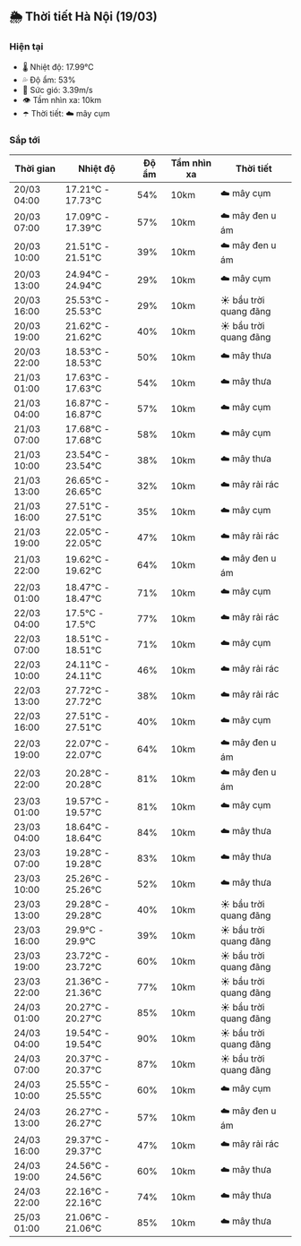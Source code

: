 ## 🌦️ Thời tiết Hà Nội (19/03)

### Hiện tại

- 🌡️ Nhiệt độ: 17.99℃
- 💦 Độ ẩm: 53%
- 💨 Sức gió: 3.39m/s
- 👁️ Tầm nhìn xa: 10km
- ☂️ Thời tiết: ☁️ mây cụm

### Sắp tới

| Thời gian | Nhiệt độ | Độ ẩm | Tầm nhìn xa | Thời tiết |
| --- | --- | --- | --- | --- |
| 20/03 04:00 | 17.21℃ - 17.73℃ | 54% | 10km | ☁️ mây cụm |
| 20/03 07:00 | 17.09℃ - 17.39℃ | 57% | 10km | ☁️ mây đen u ám |
| 20/03 10:00 | 21.51℃ - 21.51℃ | 39% | 10km | ☁️ mây đen u ám |
| 20/03 13:00 | 24.94℃ - 24.94℃ | 29% | 10km | ☁️ mây cụm |
| 20/03 16:00 | 25.53℃ - 25.53℃ | 29% | 10km | ☀️ bầu trời quang đãng |
| 20/03 19:00 | 21.62℃ - 21.62℃ | 40% | 10km | ☀️ bầu trời quang đãng |
| 20/03 22:00 | 18.53℃ - 18.53℃ | 50% | 10km | ☁️ mây thưa |
| 21/03 01:00 | 17.63℃ - 17.63℃ | 54% | 10km | ☁️ mây thưa |
| 21/03 04:00 | 16.87℃ - 16.87℃ | 57% | 10km | ☁️ mây cụm |
| 21/03 07:00 | 17.68℃ - 17.68℃ | 58% | 10km | ☁️ mây cụm |
| 21/03 10:00 | 23.54℃ - 23.54℃ | 38% | 10km | ☁️ mây thưa |
| 21/03 13:00 | 26.65℃ - 26.65℃ | 32% | 10km | ☁️ mây rải rác |
| 21/03 16:00 | 27.51℃ - 27.51℃ | 35% | 10km | ☁️ mây cụm |
| 21/03 19:00 | 22.05℃ - 22.05℃ | 47% | 10km | ☁️ mây rải rác |
| 21/03 22:00 | 19.62℃ - 19.62℃ | 64% | 10km | ☁️ mây đen u ám |
| 22/03 01:00 | 18.47℃ - 18.47℃ | 71% | 10km | ☁️ mây cụm |
| 22/03 04:00 | 17.5℃ - 17.5℃ | 77% | 10km | ☁️ mây rải rác |
| 22/03 07:00 | 18.51℃ - 18.51℃ | 71% | 10km | ☁️ mây cụm |
| 22/03 10:00 | 24.11℃ - 24.11℃ | 46% | 10km | ☁️ mây rải rác |
| 22/03 13:00 | 27.72℃ - 27.72℃ | 38% | 10km | ☁️ mây rải rác |
| 22/03 16:00 | 27.51℃ - 27.51℃ | 40% | 10km | ☁️ mây cụm |
| 22/03 19:00 | 22.07℃ - 22.07℃ | 64% | 10km | ☁️ mây đen u ám |
| 22/03 22:00 | 20.28℃ - 20.28℃ | 81% | 10km | ☁️ mây đen u ám |
| 23/03 01:00 | 19.57℃ - 19.57℃ | 81% | 10km | ☁️ mây cụm |
| 23/03 04:00 | 18.64℃ - 18.64℃ | 84% | 10km | ☁️ mây thưa |
| 23/03 07:00 | 19.28℃ - 19.28℃ | 83% | 10km | ☁️ mây thưa |
| 23/03 10:00 | 25.26℃ - 25.26℃ | 52% | 10km | ☁️ mây thưa |
| 23/03 13:00 | 29.28℃ - 29.28℃ | 40% | 10km | ☀️ bầu trời quang đãng |
| 23/03 16:00 | 29.9℃ - 29.9℃ | 39% | 10km | ☀️ bầu trời quang đãng |
| 23/03 19:00 | 23.72℃ - 23.72℃ | 60% | 10km | ☀️ bầu trời quang đãng |
| 23/03 22:00 | 21.36℃ - 21.36℃ | 77% | 10km | ☀️ bầu trời quang đãng |
| 24/03 01:00 | 20.27℃ - 20.27℃ | 85% | 10km | ☀️ bầu trời quang đãng |
| 24/03 04:00 | 19.54℃ - 19.54℃ | 90% | 10km | ☀️ bầu trời quang đãng |
| 24/03 07:00 | 20.37℃ - 20.37℃ | 87% | 10km | ☀️ bầu trời quang đãng |
| 24/03 10:00 | 25.55℃ - 25.55℃ | 60% | 10km | ☁️ mây cụm |
| 24/03 13:00 | 26.27℃ - 26.27℃ | 57% | 10km | ☁️ mây đen u ám |
| 24/03 16:00 | 29.37℃ - 29.37℃ | 47% | 10km | ☁️ mây rải rác |
| 24/03 19:00 | 24.56℃ - 24.56℃ | 60% | 10km | ☁️ mây thưa |
| 24/03 22:00 | 22.16℃ - 22.16℃ | 74% | 10km | ☁️ mây thưa |
| 25/03 01:00 | 21.06℃ - 21.06℃ | 85% | 10km | ☁️ mây thưa |
